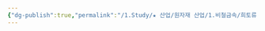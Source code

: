 ```yaml
---
{"dg-publish":true,"permalink":"/1.Study/★ 산업/원자재 산업/1.비철금속/희토류/INFO_희토류/나이오븀/","created":"2024-11-20T21:02:28.807+09:00","updated":"2025-06-03T20:07:20.572+09:00"}
---
```



